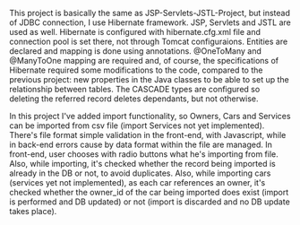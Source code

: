 This project is basically the same as JSP-Servlets-JSTL-Project, but instead of JDBC connection, I use Hibernate framework. 
JSP, Servlets and JSTL are used as well.
Hibernate is configured with hibernate.cfg.xml file and connection pool is set there, not through Tomcat configuraions. 
Entities are declared and mapping is done using annotations. 
@OneToMany and @ManyToOne mapping are required and, of course, the specifications of Hibernate
required some modifications to the code, compared to the previous project: new properties in the Java classes to be able 
to set up the relationship between tables.
The CASCADE types are configured so deleting the referred record deletes dependants, but not otherwise.
 
In this project I've added import functionality, so Owners, Cars and Services can be imported from csv file (import Services not yet implemented). 
There's file format simple validation in the front-end, with Javascript, while in back-end errors cause by data format within the file
are managed. 
In front-end, user chooses with radio buttons what he's importing from file.
Also, while importing, it's checked whether the record being imported is already in the DB or not, to avoid duplicates.
Also, while importing cars (services yet not implemented), as each car references an owner, it's checked whether the owner_id of the car being imported
does exist (import is performed and DB updated) or not (import is discarded and no DB update takes place).
    
